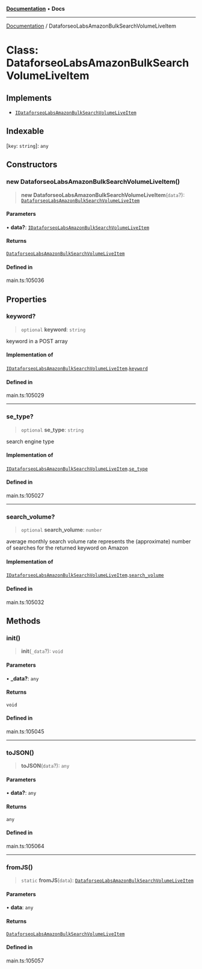 [**Documentation**](../README.md) • **Docs**

***

[Documentation](../README.md) / DataforseoLabsAmazonBulkSearchVolumeLiveItem

# Class: DataforseoLabsAmazonBulkSearchVolumeLiveItem

## Implements

- [`IDataforseoLabsAmazonBulkSearchVolumeLiveItem`](../interfaces/IDataforseoLabsAmazonBulkSearchVolumeLiveItem.md)

## Indexable

 \[`key`: `string`\]: `any`

## Constructors

### new DataforseoLabsAmazonBulkSearchVolumeLiveItem()

> **new DataforseoLabsAmazonBulkSearchVolumeLiveItem**(`data`?): [`DataforseoLabsAmazonBulkSearchVolumeLiveItem`](DataforseoLabsAmazonBulkSearchVolumeLiveItem.md)

#### Parameters

• **data?**: [`IDataforseoLabsAmazonBulkSearchVolumeLiveItem`](../interfaces/IDataforseoLabsAmazonBulkSearchVolumeLiveItem.md)

#### Returns

[`DataforseoLabsAmazonBulkSearchVolumeLiveItem`](DataforseoLabsAmazonBulkSearchVolumeLiveItem.md)

#### Defined in

main.ts:105036

## Properties

### keyword?

> `optional` **keyword**: `string`

keyword in a POST array

#### Implementation of

[`IDataforseoLabsAmazonBulkSearchVolumeLiveItem`](../interfaces/IDataforseoLabsAmazonBulkSearchVolumeLiveItem.md).[`keyword`](../interfaces/IDataforseoLabsAmazonBulkSearchVolumeLiveItem.md#keyword)

#### Defined in

main.ts:105029

***

### se\_type?

> `optional` **se\_type**: `string`

search engine type

#### Implementation of

[`IDataforseoLabsAmazonBulkSearchVolumeLiveItem`](../interfaces/IDataforseoLabsAmazonBulkSearchVolumeLiveItem.md).[`se_type`](../interfaces/IDataforseoLabsAmazonBulkSearchVolumeLiveItem.md#se_type)

#### Defined in

main.ts:105027

***

### search\_volume?

> `optional` **search\_volume**: `number`

average monthly search volume rate
represents the (approximate) number of searches for the returned keyword on Amazon

#### Implementation of

[`IDataforseoLabsAmazonBulkSearchVolumeLiveItem`](../interfaces/IDataforseoLabsAmazonBulkSearchVolumeLiveItem.md).[`search_volume`](../interfaces/IDataforseoLabsAmazonBulkSearchVolumeLiveItem.md#search_volume)

#### Defined in

main.ts:105032

## Methods

### init()

> **init**(`_data`?): `void`

#### Parameters

• **\_data?**: `any`

#### Returns

`void`

#### Defined in

main.ts:105045

***

### toJSON()

> **toJSON**(`data`?): `any`

#### Parameters

• **data?**: `any`

#### Returns

`any`

#### Defined in

main.ts:105064

***

### fromJS()

> `static` **fromJS**(`data`): [`DataforseoLabsAmazonBulkSearchVolumeLiveItem`](DataforseoLabsAmazonBulkSearchVolumeLiveItem.md)

#### Parameters

• **data**: `any`

#### Returns

[`DataforseoLabsAmazonBulkSearchVolumeLiveItem`](DataforseoLabsAmazonBulkSearchVolumeLiveItem.md)

#### Defined in

main.ts:105057
